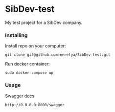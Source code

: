 # SibDev-test
My test project for a SibDev company.

### Installing

Install repo on your computer:

    git clone git@github.com:eeeelya/SibDev-test.git

Run docker container:

    sudo docker-compose up

### Usage

Swagger docs:
    
    http://0.0.0.0:8000/swagger